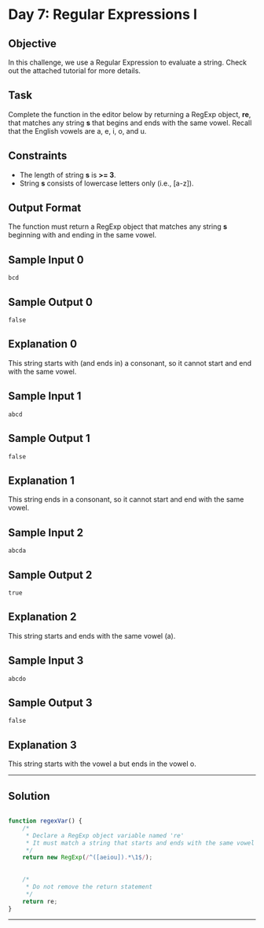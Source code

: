 # Day 7: Regular Expressions I
## Objective

In this challenge, we use a Regular Expression to evaluate a string. Check out the attached tutorial for more details.


## Task

Complete the function in the editor below by returning a RegExp object, **re**, that matches any string **s** that begins and ends with the same vowel. Recall that the English vowels are a, e, i, o, and u.


## Constraints
   
- The length of string **s** is **>= 3**.
- String **s** consists of lowercase letters only (i.e., [a-z]).


## Output Format
   
The function must return a RegExp object that matches any string **s**   beginning with and ending in the same vowel.


## Sample Input 0
```
bcd
```

## Sample Output 0
```
false
```

## Explanation 0

This string starts with (and ends in) a consonant, so it cannot start and end with the same vowel.   


## Sample Input 1
```
abcd
```

## Sample Output 1
```
false
```

## Explanation 1

This string ends in a consonant, so it cannot start and end with the same vowel.


## Sample Input 2
```
abcda
```

## Sample Output 2
```
true
```

## Explanation 2

This string starts and ends with the same vowel (a).


## Sample Input 3
```
abcdo
```

## Sample Output 3
```
false
```

## Explanation 3

This string starts with the vowel a but ends in the vowel o.


---

## Solution

```javascript

function regexVar() {
    /*
     * Declare a RegExp object variable named 're'
     * It must match a string that starts and ends with the same vowel (i.e., {a, e, i, o, u})
     */
    return new RegExp(/^([aeiou]).*\1$/);
    
    
    /*
     * Do not remove the return statement
     */
    return re;
}

```

---